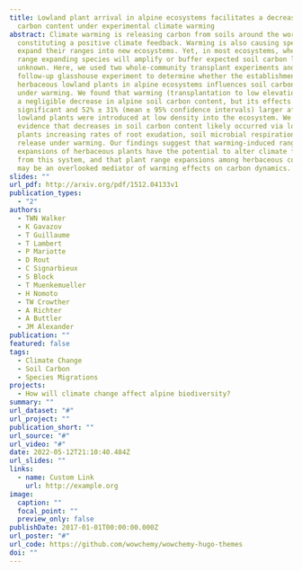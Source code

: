```yaml
---
title: Lowland plant arrival in alpine ecosystems facilitates a decrease in soil
  carbon content under experimental climate warming
abstract: Climate warming is releasing carbon from soils around the world,
  constituting a positive climate feedback. Warming is also causing species to
  expand their ranges into new ecosystems. Yet, in most ecosystems, whether
  range expanding species will amplify or buffer expected soil carbon loss is
  unknown. Here, we used two whole-community transplant experiments and a
  follow-up glasshouse experiment to determine whether the establishment of
  herbaceous lowland plants in alpine ecosystems influences soil carbon content
  under warming. We found that warming (transplantation to low elevation) led to
  a negligible decrease in alpine soil carbon content, but its effects became
  significant and 52% ± 31% (mean ± 95% confidence intervals) larger after
  lowland plants were introduced at low density into the ecosystem. We present
  evidence that decreases in soil carbon content likely occurred via lowland
  plants increasing rates of root exudation, soil microbial respiration, and CO2
  release under warming. Our findings suggest that warming-induced range
  expansions of herbaceous plants have the potential to alter climate feedbacks
  from this system, and that plant range expansions among herbaceous communities
  may be an overlooked mediator of warming effects on carbon dynamics.
slides: ""
url_pdf: http://arxiv.org/pdf/1512.04133v1
publication_types:
  - "2"
authors:
  - TWN Walker
  - K Gavazov
  - T Guillaume
  - T Lambert
  - P Mariotte
  - D Rout
  - C Signarbieux
  - S Block
  - T Muenkemueller
  - H Nomoto
  - TW Crowther
  - A Richter
  - A Buttler
  - JM Alexander
publication: ""
featured: false
tags:
  - Climate Change
  - Soil Carbon
  - Species Migrations
projects:
  - How will climate change affect alpine biodiversity?
summary: ""
url_dataset: "#"
url_project: ""
publication_short: ""
url_source: "#"
url_video: "#"
date: 2022-05-12T21:10:40.484Z
url_slides: ""
links:
  - name: Custom Link
    url: http://example.org
image:
  caption: ""
  focal_point: ""
  preview_only: false
publishDate: 2017-01-01T00:00:00.000Z
url_poster: "#"
url_code: https://github.com/wowchemy/wowchemy-hugo-themes
doi: ""
---
```

